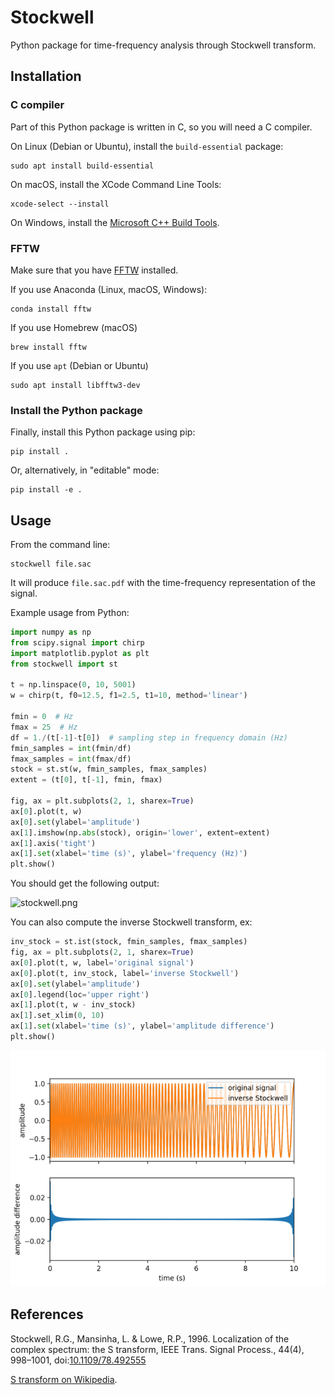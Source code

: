 # Stockwell

Python package for time-frequency analysis through Stockwell transform.


## Installation

### C compiler

Part of this Python package is written in C, so you will need a C compiler.

On Linux (Debian or Ubuntu), install the `build-essential` package:

    sudo apt install build-essential

On macOS, install the XCode Command Line Tools:

    xcode-select --install

On Windows, install the [Microsoft C++ Build Tools].

[Microsoft C++ Build Tools]:
https://visualstudio.microsoft.com/visual-cpp-build-tools

### FFTW

Make sure that you have [FFTW](http://www.fftw.org) installed.

If you use Anaconda (Linux, macOS, Windows):

    conda install fftw

If you use Homebrew (macOS)

    brew install fftw

If you use `apt` (Debian or Ubuntu)

    sudo apt install libfftw3-dev

### Install the Python package

Finally, install this Python package using pip:

    pip install .

Or, alternatively, in "editable" mode:

    pip install -e .


## Usage

From the command line:

    stockwell file.sac

It will produce `file.sac.pdf` with the time-frequency representation of the
signal.

Example usage from Python:

```python
import numpy as np
from scipy.signal import chirp
import matplotlib.pyplot as plt
from stockwell import st

t = np.linspace(0, 10, 5001)
w = chirp(t, f0=12.5, f1=2.5, t1=10, method='linear')

fmin = 0  # Hz
fmax = 25  # Hz
df = 1./(t[-1]-t[0])  # sampling step in frequency domain (Hz)
fmin_samples = int(fmin/df)
fmax_samples = int(fmax/df)
stock = st.st(w, fmin_samples, fmax_samples)
extent = (t[0], t[-1], fmin, fmax)

fig, ax = plt.subplots(2, 1, sharex=True)
ax[0].plot(t, w)
ax[0].set(ylabel='amplitude')
ax[1].imshow(np.abs(stock), origin='lower', extent=extent)
ax[1].axis('tight')
ax[1].set(xlabel='time (s)', ylabel='frequency (Hz)')
plt.show()
```
You should get the following output:

![stockwell.png](stockwell.png)

You can also compute the inverse Stockwell transform, ex:

```python
inv_stock = st.ist(stock, fmin_samples, fmax_samples)
fig, ax = plt.subplots(2, 1, sharex=True)
ax[0].plot(t, w, label='original signal')
ax[0].plot(t, inv_stock, label='inverse Stockwell')
ax[0].set(ylabel='amplitude')
ax[0].legend(loc='upper right')
ax[1].plot(t, w - inv_stock)
ax[1].set_xlim(0, 10)
ax[1].set(xlabel='time (s)', ylabel='amplitude difference')
plt.show()
```
![inv_stockwell.png](inv_stockwell.png)


## References

Stockwell, R.G., Mansinha, L. & Lowe, R.P., 1996. Localization of the complex
spectrum: the S transform, IEEE Trans. Signal Process., 44(4), 998–1001,
doi:[10.1109/78.492555](https://doi.org/10.1109/78.492555)

[S transform on Wikipedia](https://en.wikipedia.org/wiki/S_transform).
